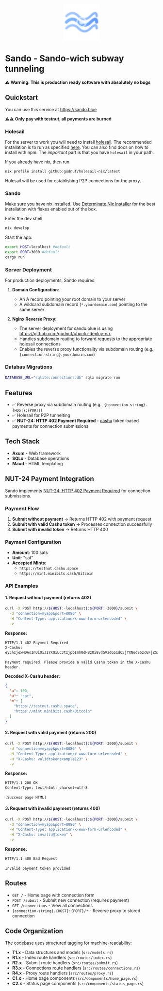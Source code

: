 <p align="center">
  <img src="static/wave-icon.svg" alt="Sando Wave Logo" width="120" height="120">
</p>

# Sando - Sando-wich subway tunneling

⚠️ **Warning: This is production ready software with absolutely no bugs**

## Quickstart

You can use this service at https://sando.blue

⚠️⚠️ **Only pay with testnut, all payments are burned**

### Holesail

For the server to work you will need to install [holesail](https://holesail.io). The recommended installation is to  run as specified [here](https://github.com/gudnuf/holesail-nix/tree/latest). You can also find docs on how to install with npm. The *important* part is that you have `holesail` in your path.

If you already have nix, then run 

```bash
nix profile install github:gudnuf/holesail-nix/latest
```

Holesail will be used for establishing P2P connections for the proxy.

### Sando

Make sure you have nix installed. Use [Determinate Nix Installer](https://determinate.systems/) for the best installation with flakes enabled out of the box.

Enter the dev shell

```bash
nix develop
```

Start the app:

```bash
export HOST=localhost #default
export PORT=3000 #default
cargo run
```


### Server Deployment

For production deployments, Sando requires:

1. **Domain Configuration**: 
   - An A record pointing your root domain to your server
   - A wildcard subdomain record (`*.yourdomain.com`) pointing to the same server

2. **Nginx Reverse Proxy**: 
   - The server deployment for sando.blue is using https://github.com/gudnuf/ubuntu-deploy-nix
   - Handles subdomain routing to forward requests to the appropriate holesail connections
   - Enables the reverse proxy functionality via subdomain routing (e.g., `{connection-string}.yourdomain.com`)

### Databas Migrations

```bash
DATABASE_URL="sqlite:connections.db" sqlx migrate run
```

## Features

- ✅ Reverse proxy via subdomain routing (e.g., `{connection-string}.{HOST}:{PORT}`)
- ✅ Holesail for P2P tunnelting
- ✅ **NUT-24: HTTP 402 Payment Required** - [cashu](https://github.com/CashuBTC) token-based payments for connection submissions

## Tech Stack

- **Axum** - Web framework
- **SQLx** - Database operations
- **Maud** - HTML templating

## NUT-24 Payment Integration

Sando implements [NUT-24: HTTP 402 Payment Required](https://github.com/cashubtc/nuts/blob/main/24.md) for connection submissions.

### Payment Flow

1. **Submit without payment** → Returns HTTP 402 with payment request
2. **Submit with valid Cashu token** → Processes connection successfully
3. **Submit with invalid token** → Returns HTTP 400

### Payment Configuration

- **Amount**: 100 sats
- **Unit**: "sat"
- **Accepted Mints**:
  - `https://testnut.cashu.space`
  - `https://mint.minibits.cash/Bitcoin`

### API Examples

#### 1. Request without payment (returns 402)

```bash
curl -X POST http://${HOST:-localhost}:${PORT:-3000}/submit \
  -d "connection=myapp&port=8080" \
  -H "Content-Type: application/x-www-form-urlencoded" \
  -v
```

**Response:**
```
HTTP/1.1 402 Payment Required
X-Cashu: eyJhIjoxMDAsInUiOiJzYXQiLCJtIjpbImh0dHBzOi8vdGVzdG51dC5jYXNodS5zcGFjZSIsImh0dHBzOi8vbWludC5taW5pYml0cy5jYXNoL0JpdGNvaW4iXX0=

Payment required. Please provide a valid Cashu token in the X-Cashu header.
```

**Decoded X-Cashu header:**
```json
{
  "a": 100,
  "u": "sat",
  "m": [
    "https://testnut.cashu.space",
    "https://mint.minibits.cash/Bitcoin"
  ]
}
```

#### 2. Request with valid payment (returns 200)

```bash
curl -X POST http://${HOST:-localhost}:${PORT:-3000}/submit \
  -d "connection=myapp&port=8080" \
  -H "Content-Type: application/x-www-form-urlencoded" \
  -H "X-Cashu: validtokenexample123" \
  -v
```

**Response:**
```
HTTP/1.1 200 OK
Content-Type: text/html; charset=utf-8

[Success page HTML]
```

#### 3. Request with invalid payment (returns 400)

```bash
curl -X POST http://${HOST:-localhost}:${PORT:-3000}/submit \
  -d "connection=myapp&port=8080" \
  -H "Content-Type: application/x-www-form-urlencoded" \
  -H "X-Cashu: invalid@token" \
  -v
```

**Response:**
```
HTTP/1.1 400 Bad Request

Invalid payment token provided
```

## Routes

- `GET /` - Home page with connection form
- `POST /submit` - Submit new connection (requires payment)
- `GET /connections` - View all connections
- `{connection-string}.{HOST}:{PORT}/*` - Reverse proxy to stored connection

## Code Organization

The codebase uses structured tagging for machine-readability:

- **T1.x** - Data structures and models (`src/models.rs`)
- **R1.x** - Index route handlers (`src/routes/index.rs`)
- **R2.x** - Submit route handlers (`src/routes/submit.rs`) 
- **R3.x** - Connections route handlers (`src/routes/connections.rs`)
- **R4.x** - Proxy route handlers (`src/routes/proxy.rs`)
- **C1.x** - Home page components (`src/components/home_page.rs`)
- **C2.x** - Status page components (`src/components/status_page.rs`)
